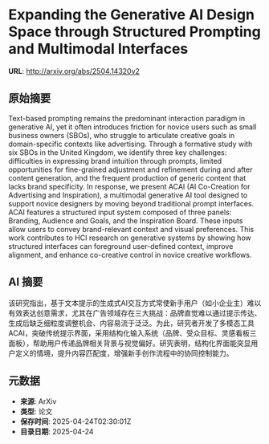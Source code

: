 # Expanding the Generative AI Design Space through Structured Prompting and Multimodal Interfaces

**URL**: http://arxiv.org/abs/2504.14320v2

## 原始摘要

Text-based prompting remains the predominant interaction paradigm in
generative AI, yet it often introduces friction for novice users such as small
business owners (SBOs), who struggle to articulate creative goals in
domain-specific contexts like advertising. Through a formative study with six
SBOs in the United Kingdom, we identify three key challenges: difficulties in
expressing brand intuition through prompts, limited opportunities for
fine-grained adjustment and refinement during and after content generation, and
the frequent production of generic content that lacks brand specificity. In
response, we present ACAI (AI Co-Creation for Advertising and Inspiration), a
multimodal generative AI tool designed to support novice designers by moving
beyond traditional prompt interfaces. ACAI features a structured input system
composed of three panels: Branding, Audience and Goals, and the Inspiration
Board. These inputs allow users to convey brand-relevant context and visual
preferences. This work contributes to HCI research on generative systems by
showing how structured interfaces can foreground user-defined context, improve
alignment, and enhance co-creative control in novice creative workflows.


## AI 摘要

该研究指出，基于文本提示的生成式AI交互方式常使新手用户（如小企业主）难以有效表达创意需求，尤其在广告领域存在三大挑战：品牌直觉难以通过提示传达、生成后缺乏细粒度调整机会、内容易流于泛泛。为此，研究者开发了多模态工具ACAI，突破传统提示界面，采用结构化输入系统（品牌、受众目标、灵感看板三面板），帮助用户传递品牌相关背景与视觉偏好。研究表明，结构化界面能突显用户定义的情境，提升内容匹配度，增强新手创作流程中的协同控制能力。

## 元数据

- **来源**: ArXiv
- **类型**: 论文
- **保存时间**: 2025-04-24T02:30:01Z
- **目录日期**: 2025-04-24
